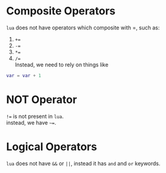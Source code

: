 # Composite Operators
`lua` does not have operators which composite with =, such as:
1. `+=`
2. `-=`
3. `*=`
4. `/=`  
Instead, we need to rely on things like

```lua
var = var + 1
```

# NOT Operator
`!=` is not present in `lua`.  
instead, we have `~=`.

# Logical Operators
`lua` does not have `&&` or `||`, instead it has `and` and `or` keywords.
